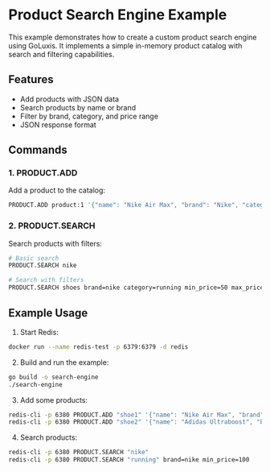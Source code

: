 # Product Search Engine Example

This example demonstrates how to create a custom product search engine using GoLuxis. It implements a simple in-memory product catalog with search and filtering capabilities.

## Features

- Add products with JSON data
- Search products by name or brand
- Filter by brand, category, and price range
- JSON response format

## Commands

### 1. PRODUCT.ADD

Add a product to the catalog:

```bash
PRODUCT.ADD product:1 '{"name": "Nike Air Max", "brand": "Nike", "category": "shoes", "price": 129.99, "tags": ["running", "sports"]}'
```

### 2. PRODUCT.SEARCH

Search products with filters:

```bash
# Basic search
PRODUCT.SEARCH nike

# Search with filters
PRODUCT.SEARCH shoes brand=nike category=running min_price=50 max_price=200
```

## Example Usage

1. Start Redis:
```bash
docker run --name redis-test -p 6379:6379 -d redis
```

2. Build and run the example:
```bash
go build -o search-engine
./search-engine
```

3. Add some products:
```bash
redis-cli -p 6380 PRODUCT.ADD "shoe1" '{"name": "Nike Air Max", "brand": "Nike", "category": "shoes", "price": 129.99, "tags": ["running", "sports"]}'
redis-cli -p 6380 PRODUCT.ADD "shoe2" '{"name": "Adidas Ultraboost", "brand": "Adidas", "category": "shoes", "price": 159.99, "tags": ["running", "sports"]}'
```

4. Search products:
```bash
redis-cli -p 6380 PRODUCT.SEARCH "nike"
redis-cli -p 6380 PRODUCT.SEARCH "running" brand=nike min_price=100
``` 